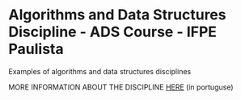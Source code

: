 # Algorithms and Data Structures Discipline - ADS Course - IFPE Paulista

Examples of algorithms and data structures disciplines

MORE INFORMATION ABOUT THE DISCIPLINE [HERE](http://brunocartaxo.com/teaching/ifpe/paulista/ads/algorithms-and-data-structures) (in portuguse)
